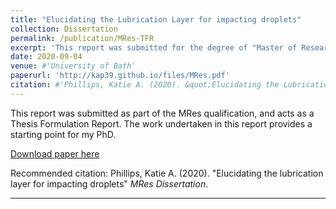 ```yaml
---
title: "Elucidating the Lubrication Layer for impacting droplets"
collection: Dissertation
permalink: /publication/MRes-TFR
excerpt: 'This report was submitted for the degree of "Master of Research, MRes".'
date: 2020-09-04
venue: #'University of Bath'
paperurl: 'http://kap39.github.io/files/MRes.pdf'
citation: #'Phillips, Katie A. (2020). &quot;Elucidating the Lubrication layer for impacting droplets.&quot; <i>MRes Dissertation</i>.'
---
```

This report was submitted as part of the MRes qualification, and acts as a Thesis Formulation Report. The work undertaken in this report provides a starting point for my PhD. 

[Download paper here](http://kap39.github.io/files/MRes.pdf)

Recommended citation: Phillips, Katie A. (2020). "Elucidating the lubrication layer for impacting droplets" <i>MRes Dissertation</i>.

---
